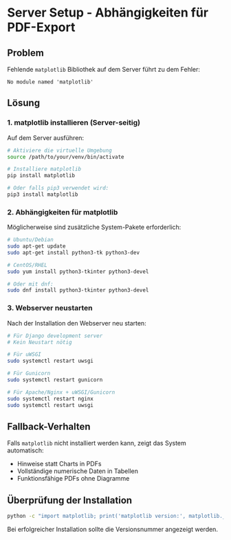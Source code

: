 # Server Setup - Abhängigkeiten für PDF-Export

## Problem
Fehlende `matplotlib` Bibliothek auf dem Server führt zu dem Fehler:
```
No module named 'matplotlib'
```

## Lösung
### 1. matplotlib installieren (Server-seitig)

Auf dem Server ausführen:

```bash
# Aktiviere die virtuelle Umgebung
source /path/to/your/venv/bin/activate

# Installiere matplotlib
pip install matplotlib

# Oder falls pip3 verwendet wird:
pip3 install matplotlib
```

### 2. Abhängigkeiten für matplotlib
Möglicherweise sind zusätzliche System-Pakete erforderlich:

```bash
# Ubuntu/Debian
sudo apt-get update
sudo apt-get install python3-tk python3-dev

# CentOS/RHEL
sudo yum install python3-tkinter python3-devel

# Oder mit dnf:
sudo dnf install python3-tkinter python3-devel
```

### 3. Webserver neustarten
Nach der Installation den Webserver neu starten:

```bash
# Für Django development server
# Kein Neustart nötig

# Für uWSGI
sudo systemctl restart uwsgi

# Für Gunicorn
sudo systemctl restart gunicorn

# Für Apache/Nginx + uWSGI/Gunicorn
sudo systemctl restart nginx
sudo systemctl restart uwsgi
```

## Fallback-Verhalten
Falls `matplotlib` nicht installiert werden kann, zeigt das System automatisch:
- Hinweise statt Charts in PDFs
- Vollständige numerische Daten in Tabellen
- Funktionsfähige PDFs ohne Diagramme

## Überprüfung der Installation
```bash
python -c "import matplotlib; print('matplotlib version:', matplotlib.__version__)"
```

Bei erfolgreicher Installation sollte die Versionsnummer angezeigt werden.